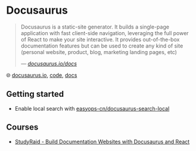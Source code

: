 # Docusaurus

> Docusaurus is a static-site generator.
> It builds a single-page application with fast client-side navigation, leveraging the full power of React to make your site interactive.
> It provides out-of-the-box documentation features but can be used to create any kind of site (personal website, product, blog, marketing landing pages, etc)
>
> &mdash; _[docusaurus.io/docs](https://docusaurus.io/docs)_

🌐 [docusaurus.io](https://docusaurus.io/), [code](https://github.com/facebook/docusaurus), [docs](https://docusaurus.io/docs)

## Getting started

- Enable local search with [easyops-cn/docusaurus-search-local](https://github.com/easyops-cn/docusaurus-search-local)

## Courses

- [StudyRaid - Build Documentation Websites with Docusaurus and React](https://app.studyraid.com/en/courses/12346/build-documentation-websites-with-docusaurus-and-react)
